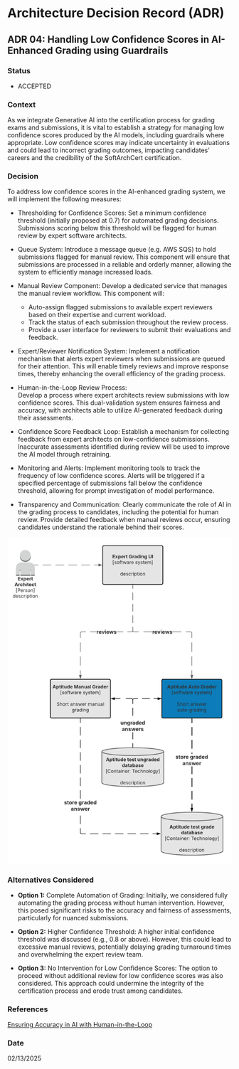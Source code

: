 # Architecture Decision Record (ADR)

## ADR 04: Handling Low Confidence Scores in AI-Enhanced Grading using Guardrails
 
### Status
- ACCEPTED

### Context
As we integrate Generative AI into the certification process for grading exams and submissions, it is vital to establish 
a strategy for managing low confidence scores produced by the AI models, including guardrails where appropriate.
Low confidence scores may indicate uncertainty in evaluations and could lead to incorrect grading outcomes, impacting 
candidates’ careers and the credibility of the SoftArchCert certification.

### Decision
To address low confidence scores in the AI-enhanced grading system, we will implement the following measures:

- Thresholding for Confidence Scores:
Set a minimum confidence threshold (initially proposed at 0.7) for automated grading decisions. Submissions scoring below
this threshold will be flagged for human review by expert software architects.

- Queue System:
Introduce a message queue (e.g. AWS SQS) to hold submissions flagged for manual review. This component will ensure 
that submissions are processed in a reliable and orderly manner, allowing the system to efficiently manage increased loads.

- Manual Review Component:
Develop a dedicated service that manages the manual review workflow. This component will:
  - Auto-assign flagged submissions to available expert reviewers based on their expertise and current workload.
  - Track the status of each submission throughout the review process.
  - Provide a user interface for reviewers to submit their evaluations and feedback.

- Expert/Reviewer Notification System:
Implement a notification mechanism that alerts expert reviewers when submissions are queued for their attention. This 
will enable timely reviews and improve response times, thereby enhancing the overall efficiency of the grading process.

- Human-in-the-Loop Review Process:  
Develop a process where expert architects review submissions with low confidence scores. This dual-validation system 
ensures fairness and accuracy, with architects able to utilize AI-generated feedback during their assessments.

- Confidence Score Feedback Loop:
Establish a mechanism for collecting feedback from expert architects on low-confidence submissions. Inaccurate assessments
identified during review will be used to improve the AI model through retraining.

- Monitoring and Alerts:
Implement monitoring tools to track the frequency of low confidence scores. Alerts will be triggered if a specified 
percentage of submissions fall below the confidence threshold, allowing for prompt investigation of model performance.

- Transparency and Communication:
Clearly communicate the role of AI in the grading process to candidates, including the potential for human review. Provide
detailed feedback when manual reviews occur, ensuring candidates understand the rationale behind their scores.

![Architectural diagram](./images/ADR-04.png)

### Alternatives Considered
- **Option 1:** Complete Automation of Grading:
Initially, we considered fully automating the grading process without human intervention. However, this posed significant
risks to the accuracy and fairness of assessments, particularly for nuanced submissions.

- **Option 2:** Higher Confidence Threshold:
A higher initial confidence threshold was discussed (e.g., 0.8 or above). However, this could lead to excessive manual 
reviews, potentially delaying grading turnaround times and overwhelming the expert review team.

- **Option 3:** No Intervention for Low Confidence Scores:
The option to proceed without additional review for low confidence scores was also considered. This approach could 
undermine the integrity of the certification process and erode trust among candidates.

### References
[Ensuring Accuracy in AI with Human-in-the-Loop](https://medium.com/@j.m.olivera08/ensuring-accuracy-in-ai-with-human-in-the-loop-7a4d9143296d)

### Date
02/13/2025

